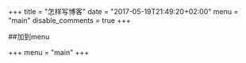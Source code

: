+++
title = "怎样写博客"
date = "2017-05-19T21:49:20+02:00"
menu = "main"
disable_comments = true
+++

##加到menu

+++
menu = "main"
+++

